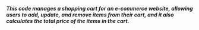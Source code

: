 ***This code manages a shopping cart for an e-commerce website, allowing users to add, update, and remove items from their cart, and it also calculates the total price of the items in the cart.***
